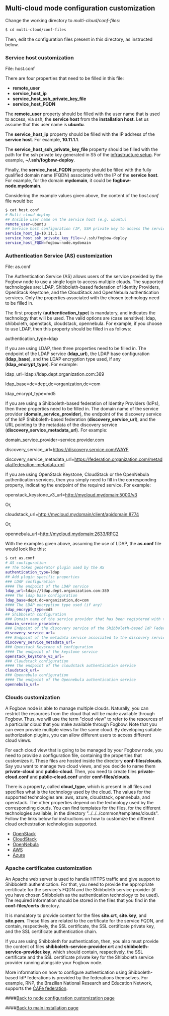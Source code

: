 ## Multi-cloud mode configuration customization

Change the working directory to *multi-cloud/conf-files*:

```bash
$ cd multi-cloud/conf-files
```

Then, edit the configuration files present in this directory, as instructed below.

### Service host customization

File: host.conf

There are four properties that need to be filled in this file:
* **remote_user**
* **service_host_ip**
* **service_host_ssh_private_key_file**
* **service_host_FQDN**

The **remote_user** property should be filled with the user name that is used to access, via ssh, the **service host**
from the **installation host**. Let us assume that this user name is **ubuntu**.

The **service_host_ip** property should be filled with the IP address of the **service host**. For example,
**10.11.1.1**.

The **service_host_ssh_private_key_file** property should be filled with the path for the ssh private key
generated in S5 of the [infrastructure setup](infrastructure-setup.md). For example, **~/.ssh/fogbow-deploy**.

Finally, the **service_host_FQDN** property should be filled with the fully qualified domain name (FQDN)
associated with the IP of the **service host**. For example, for the domain **mydomain**, it could be
**fogbow-node.mydomain**.

Considering the example values given above, the content of the *host.conf* file would be:

```bash
$ cat host.conf
# Multi-cloud deploy
## Ansible user name on the service host (e.g. ubuntu)
remote_user=ubuntu
## Service host configuration (IP, SSH private key to access the service host from the installation host, and FQDN)
service_host_ip=10.11.1.1
service_host_ssh_private_key_file=~/.ssh/fogbow-deploy
service_host_FQDN=fogbow-node.mydomain
```

### Authentication Service (AS) customization

File: as.conf

The Authentication Service (AS) allows users of the service provided
by the Fogbow node to use a single login to access multiple clouds. The supported technologies are: LDAP,
Shibboleth-based federation of Identity Providers, OpenStack Keystone, and the CloudStack and OpenNebula
authentication services. Only the properties associated with the chosen technology need to be filled in.

The first property (**authentication_type**) is mandatory, and indicates the technology that
will be used. The valid options are (case sensitive): ldap, shibboleth, openstack, cloudstack, opennebula.
For example, if you choose to use LDAP, then this property should be filled in as follows:

authentication_type=ldap

If you are using LDAP, then three properties need to be filled in. The endpoint of the LDAP
service (**ldap_url**), the LDAP base configuration (**ldap_base**), and the LDAP encryption
type used, if any (**ldap_encrypt_type**). For example:

ldap_url=ldap://ldap.dept.organization.com:389

ldap_base=dc=dept,dc=organization,dc=com

ldap_encrypt_type=md5

If you are using a Shibboleth-based federation of Identity Providers (IdPs), then three properties
need to be filled in. The domain name of the service provider (**domain_service_provider**), the
endpoint of the discovery service of the IdP Shibboleth-based federation (**discovery_service_url**),
and the URL pointing to the metadata of the discovery service (**discovery_service_metadata_url**).
For example:

domain_service_provider=service.provider.com

discovery_service_url=https://discovery.service.com/WAYF

discovery_service_metadata_url=https://federation.organization.com/metadata/federation-metadata.xml

If you are using OpenStack Keystone, CloudStack or the OpenNebula authentication services, then
you simply need to fill in the corresponding property, indicating the endpoint of the required service.
For example:

openstack_keystone_v3_url=http://mycloud.mydomain:5000/v3

Or,

cloudstack_url=http://mycloud.mydomain/client/apidomain:8774

Or,

opennebula_url=http://mycloud.mydomain:2633/RPC2

With the examples given above, assuming the use of LDAP, the **as.conf** file would look like this:

```bash
$ cat as.conf
# AS configuration
## The token generator plugin used by the AS
authentication_type=ldap
## Add plugin specific properties
### LDAP configuration
#### The endpoint of the LDAP service
ldap_url=ldap://ldap.dept.organization.com:389
#### The ldap base configuration
ldap_base=dept,dc=organization,dc=com
#### The LDAP encryption type used (if any)
ldap_encrypt_type=md5
## Shibboleth configuration
### Domain name of the service provider that has been registered with the Shibboleth-based IdP Federation
domain_service_provider=
### Endpoint of the discovery service of the Shibboleth-based IdP Federation
discovery_service_url=
### Endpoint of the metadata service associated to the discovery service
discovery_service_metadata_url=
### Openstack Keystone v3 configuration
#### The endpoint of the keystone service
openstack_keystone_v3_url=
### Cloudstack configuration
#### The endpoint of the cloudstack authentication service
cloudstack_url=
### Opennebula configuration
#### The endpoint of the Opennebula authentication service
opennebula_url=
```

### Clouds customization

A Fogbow node is able to manage multiple clouds. Naturally, you can restrict the resources from the cloud
that will be made available through Fogbow. Thus, we will use the term "cloud view" to refer to the resources
of a particular cloud that you make available through Fogbow. Note that you can even provide multiple views
for the same cloud. By developing suitable authorization plugins, you can allow different users to
access different cloud views.

For each cloud view that is going to be managed by your Fogbow node, you need to provide a configuration file,
containing the properties that customizes it. These files are hosted inside the directory **conf-files/clouds**.
Say you want to manage two cloud views, and you decide to name them **private-cloud** and **public-cloud**.
Then, you need to create files **private-cloud.conf** and **public-cloud.conf** under **conf-files/clouds**.

There is a property, called **cloud_type**, which is present in all files and specifies what is the technology
used by the cloud. The values for the supported technologies are: aws, azure, cloudstack, opennebula, and
openstack. The other properties depend on the technology used by the corresponding clouds. You can find
templates for the files, for the different technologies available, in the directory
"../../../common/templates/clouds". Follow the links below for instructions on how to customize the
different cloud orchestration technologies supported.

- [OpenStack](openstack.md) 
- [CloudStack](cloudstack.md) 
- [OpenNebula](opennebula.md) 
- [AWS](aws.md)
- [Azure](azure.md)

### Apache certificates customization

An Apache web server is used to handle HTTPS traffic and give support to Shibboleth authentication. For that,
you need to provide the appropriate certificate for the service's FQDN and the Shibboleth service provider (if
you have chosen Shibboleth as the authentication technology to be used). The required information should be
stored in the files that you find in the **conf-files/certs** directory.

It is mandatory to provide content for the files **site.crt**, **site.key**, and **site.pem**. These files
are related to the certificate for the service FQDN, and contain, respectively, the SSL certificate,
the SSL certificate private key, and the SSL certificate authentication chain.

If you are using Shibboleth for authentication, then, you also must provide the content of
files **shibboleth-service-provider.crt** and **shibboleth-service-provider.key**, which should
contain, respectively, the SSL certificate and the SSL certificate private key for the Shibboleth
service provider running alongside your Fogbow node.

More information on how to configure authentication using Shibboleth-based IdP federations is provided
by the federations themselves. For example, RNP, the Brazilian National Research and Education Network,
supports the [CAFe federation](CAFe-configuration.md).

####[Back to node configuration customization page](node-configuration.md)

####[Back to main installation page](main.md)